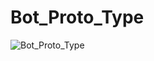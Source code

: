 # Bot_Proto_Type
![Bot_Proto_Type](https://github.com/Beau28713/Bot_Proto_Type/assets/65408911/6f861bb4-6b38-4183-8508-88dd6d8d2f1a)
